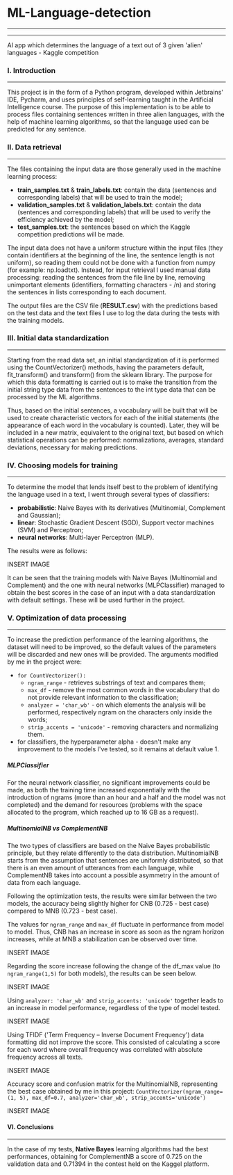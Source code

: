 # ML-Language-detection

---
---

AI app which determines the language of a text out of 3 given 'alien' languages - Kaggle competition

### I. Introduction

---

This project is in the form of a Python program, developed within Jetbrains' IDE, Pycharm, and uses principles of self-learning taught in the Artificial Intelligence course. The purpose of this implementation is to be able to process files containing sentences written in three alien languages, with the help of machine learning algorithms, so that the language used can be predicted for any sentence.

### II. Data retrieval

---

The files containing the input data are those generally used in the machine learning process:
- **train_samples.txt** & **train_labels.txt**:
contain the data (sentences and corresponding labels) that will be used to train the model;
- **validation_samples.txt** & **validation_labels.txt**:
contain the data (sentences and corresponding labels) that will be used to verify the efficiency achieved by the model;
- **test_samples.txt**:
the sentences based on which the Kaggle competition predictions will be made.

The input data does not have a uniform structure within the input files (they contain identifiers at the beginning of the line, the sentence length is not uniform), so reading them could not be done with a function from numpy (for example: np.loadtxt). Instead, for input retrieval I used manual data processing: reading the sentences from the file line by line, removing unimportant elements (identifiers, formatting characters - /n) and storing the sentences in lists corresponding to each document.

The output files are the CSV file (**RESULT.csv**) with the predictions based on the test data and the text files I use to log the data during the tests with the training models.

### III. Initial data standardization

---

Starting from the read data set, an initial standardization of it is performed using the CountVectorizer() methods, having the parameters default, fit_transform() and transform() from the sklearn library. The purpose for which this data formatting is carried out is to make the transition from the initial string type data from the sentences to the int type data that can be processed by the ML algorithms.

Thus, based on the initial sentences, a vocabulary will be built that will be used to create characteristic vectors for each of the initial statements (the appearance of each word in the vocabulary is counted). Later, they will be included in a new matrix, equivalent to the original text, but based on which statistical operations can be performed: normalizations, averages, standard deviations, necessary for making predictions.

### IV. Choosing models for training

---

To determine the model that lends itself best to the problem of identifying the language used in a text, I went through several types of classifiers: 
- **probabilistic**:
  Naive Bayes with its derivatives (Multinomial, Complement and Gaussian);
- **linear**:
  Stochastic Gradient Descent (SGD), Support vector machines (SVM) and Perceptron;
- **neural networks**:
  Multi-layer Perceptron (MLP). 

The results were as follows:

INSERT IMAGE

It can be seen that the training models with Naive Bayes (Multinomial and Complement) and the one with neural networks (MLPClassifier) ​​managed to obtain the best scores in the case of an input with a data standardization with default settings. These will be used further in the project.

### V. Optimization of data processing

---

To increase the prediction performance of the learning algorithms, the dataset will need to be improved, so the default values of the parameters will be discarded and new ones will be provided. The arguments modified by me in the project were:
- `for CountVectorizer():`
    - `ngram_range` - retrieves substrings of text and compares them;
    - `max_df` - remove the most common words in the vocabulary that do not provide relevant information to the classification;
    - `analyzer = 'char_wb'` - on which elements the analysis will be performed, respectively ngram on the characters only inside the words;
    - `strip_accents = 'unicode'` - removing characters and normalizing them.
 - for classifiers, the hyperparameter alpha - doesn't make any improvement to the models I've tested, so it remains at default value 1.
 
##### MLPClassifier

For the neural network classifier, no significant improvements could be made, as both the training time increased exponentially with the introduction of ngrams (more than an hour and a half and the model was not completed) and the demand for resources (problems with the space allocated to the program, which reached up to 16 GB as a request).

##### MultinomialNB vs ComplementNB

The two types of classifiers are based on the Naive Bayes probabilistic principle, but they relate differently to the data distribution. MultinomialNB starts from the assumption that sentences are uniformly distributed, so that there is an even amount of utterances from each language, while ComplementNB takes into account a possible asymmetry in the amount of data from each language.

Following the optimization tests, the results were similar between the two models, the accuracy being slightly higher for CNB (0.725 - best case) compared to MNB (0.723 - best case).

The values for `ngram_range` and `max_df` fluctuate in performance from model to model. Thus, CNB has an increase in score as soon as the ngram horizon increases, while at MNB a stabilization can be observed over time.

INSERT IMAGE

Regarding the score increase following the change of the df_max value (to `ngram_range(1,5)` for both models), the results can be seen below.

INSERT IMAGE

Using `analyzer: 'char_wb'` and `strip_accents: 'unicode'` together leads to an increase in model performance, regardless of the type of model tested.

INSERT IMAGE

Using TFIDF ('Term Frequency – Inverse Document Frequency') data formatting did not improve the score. This consisted of calculating a score for each word where overall frequency was correlated with absolute frequency across all texts.

INSERT IMAGE

Accuracy score and confusion matrix for the MultinomialNB, representing the best case obtained by me in this project:
`CountVectorizer(ngram_range=(1, 5), max_df=0.7, analyzer='char_wb', strip_accents='unicode')` 
 
 INSERT IMAGE
 
#### VI. Conclusions

---

In the case of my tests, **Native Bayes** learning algorithms had the best performances, obtaining for ComplementNB a score of 0.725 on the validation data and 0.71394 in the contest held on the Kaggel platform.
